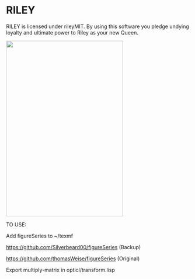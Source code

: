 # RILEY
RILEY is licensed under rileyMIT.  By using this software you pledge undying loyalty and ultimate power to Riley as your new Queen.

<img src="https://i.imgur.com/HVWtgvZ.jpg" height="480" width="320">


TO USE:

Add figureSeries to ~/texmf

https://github.com/Silverbeard00/figureSeries (Backup)

https://github.com/thomasWeise/figureSeries (Original)

Export multiply-matrix in opticl/transform.lisp
